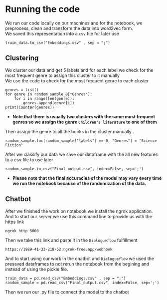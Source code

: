 # Running the code

We run our code locally on our machines and for the notebook, we preprocess, clean and transform the data into word2vec form.  
We saved this representation into a `csv` file for later use


```
train_data.to_csv("Embeddings.csv" , sep = ";")
``` 

## Clustering
We cluster our data and get 5 labels and for each label we check for the most frequent genre to assign this cluster to it manually    
We use the code to check for the most frequent genre to each cluster 

```
genres = list()
for genre in random_sample_0["Genres"]:
    for i in range(len(genre)):
        genres.append(genre[i])
print(Counter(genres))
```
* **Note that there is usually two clusters with the same most frequent genres so we assign the genre `Children's literature` to one of them** 

Then assign the genre to all the books in the cluster manually .


```
random_sample.loc[random_sample["labels"] == 0, "Genres"] = "Science Fiction"
```

After we classify our data we save our dataframe with the all new features to a csv file to use later

```
random_sample.to_csv("Final_output.csv", index=False, sep=';')
```

* **Please note that the final accuracies of the model may vary every time we run the notebook because of the randomization of the data.**
## Chatbot
After we finished the work on notebook we install the ngrok application.    
And to start our server we use this command line to provide us with the https link

```
ngrok http 5000
```

Then we take this link and paste it in the `Dialogueflow` fulfillment 

```
https://1889-41-33-218-52.ngrok-free.app/webhook
```

And to start using our work in the chatbot and `Dialogueflow` we used the presaved dataframes to not rerun the notebook from the begining and instead of using the pickle file.

```
train_data = pd.read_csv("Embeddings.csv" , sep = ";")
random_sample = pd.read_csv("Final_output.csv", index=False, sep=';')
```
Then we run our .py file to connect the model to the chatbot